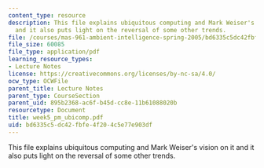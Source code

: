 ```yaml
---
content_type: resource
description: This file explains ubiquitous computing and Mark Weiser's vision on it
  and it also puts light on the reversal of some other trends.
file: /courses/mas-961-ambient-intelligence-spring-2005/bd6335c5dc42fbfe4f204c5e77e903df_week5_pm_ubicomp.pdf
file_size: 60085
file_type: application/pdf
learning_resource_types:
- Lecture Notes
license: https://creativecommons.org/licenses/by-nc-sa/4.0/
ocw_type: OCWFile
parent_title: Lecture Notes
parent_type: CourseSection
parent_uid: 895b2368-ac6f-b45d-cc8e-11b61088020b
resourcetype: Document
title: week5_pm_ubicomp.pdf
uid: bd6335c5-dc42-fbfe-4f20-4c5e77e903df
---
```

This file explains ubiquitous computing and Mark Weiser's vision on it and it also puts light on the reversal of some other trends.